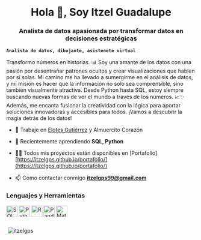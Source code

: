 <h1 align="center">Hola 👋, Soy Itzel Guadalupe</h1>
<h3 align="center">Analista de datos apasionada por transformar datos en decisiones estratégicas</h3>

**`Analista de datos, dibujante, asistenete virtual`**

Transformo números en historias. 📊 Soy una amante de los datos con una pasión por desentrañar patrones ocultos y crear visualizaciones que hablen por sí solas. Mi camino me ha llevado a sumergirme en el análisis de datos, y mi misión es hacer que la información no solo sea comprensible, sino también visualmente atractiva. Desde Python hasta SQL, estoy siempre buscando nuevas formas de ver el mundo a través de los números. 📈✨ Además, me encanta fusionar la creatividad con la lógica para aportar soluciones innovadoras y accesibles para todos. ¡Vamos a descubrir la magia detrás de los datos!

- 🔭 Trabaje en [Elotes Gutiérrez](https://michell-cazares.github.io/CH29_FrontEnd_E-commerce/) y Almuercito Corazón

- 🌱 Recientemente aprendiendo **SQL, Python**

- 👨‍💻 Todos mis proyectos están disponibles en [Portafolio][https://itzelgps.github.io/portafolio/](https://itzelgps.github.io/portafolio/)

- 📫 Cómo contactar conmigo **itzelgps99@gmail.com**

### Lenguajes y Herramientas

<img align="left" alt="SQL" width="30px" style="padding-rigth:10px" src="https://cdn.jsdelivr.net/gh/devicons/devicon@latest/icons/sqldeveloper/sqldeveloper-original.svg" />
<img align="left" alt="Python" width="30px" style="padding-rigth:10px" src="https://cdn.jsdelivr.net/gh/devicons/devicon@latest/icons/python/python-original-wordmark.svg" />
<img align="left" alt="R" width="30px" style="padding-rigth:10px" src="https://cdn.jsdelivr.net/gh/devicons/devicon@latest/icons/r/r-original.svg" />
<img align="left" alt="Pandas" width="30px" style="padding-rigth:10px" src="https://cdn.jsdelivr.net/gh/devicons/devicon@latest/icons/pandas/pandas-original-wordmark.svg" />
<img align="left" alt="Matplotlib" width="30px" style="padding-rigth:10px" src="https://cdn.jsdelivr.net/gh/devicons/devicon@latest/icons/matplotlib/matplotlib-original.svg" />
<br />

#

<p>&nbsp;<img align="center" src="https://github-readme-stats.vercel.app/api?username=itzelgps&show_icons=true&locale=en" alt="itzelgps" /></p>
